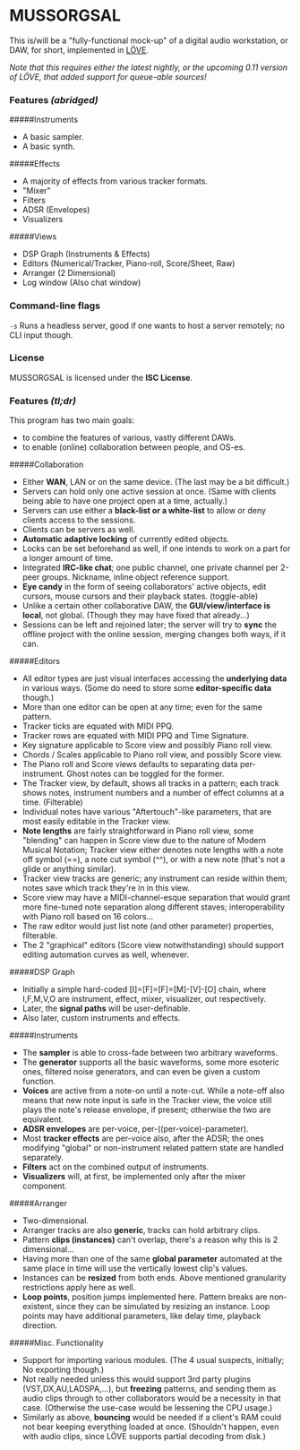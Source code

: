 # MUSSORGSAL

This is/will be a "fully-functional mock-up" of a digital audio workstation, or DAW, for short, implemented in [LÖVE](http://www.love2d.org).

*Note that this requires either the latest nightly, or the upcoming 0.11 version of LÖVE, that added support for queue-able sources!*

### Features _(abridged)_

#####Instruments

* A basic sampler.
* A basic synth.

#####Effects

* A majority of effects from various tracker formats.
* "Mixer"
* Filters
* ADSR (Envelopes)
* Visualizers

#####Views

* DSP Graph (Instruments & Effects)
* Editors (Numerical/Tracker, Piano-roll, Score/Sheet, Raw)
* Arranger (2 Dimensional)
* Log window (Also chat window)

### Command-line flags

`-s` Runs a headless server, good if one wants to host a server remotely; no CLI input though.

### License

MUSSORGSAL is licensed under the **ISC License**.

### Features _(tl;dr)_

This program has two main goals:

* to combine the features of various, vastly different DAWs.
* to enable (online) collaboration between people, and OS-es.

#####Collaboration

* Either **WAN**, LAN or on the same device. (The last may be a bit difficult.)
* Servers can hold only one active session at once. (Same with clients being able to have one project open at a time, actually.)
* Servers can use either a **black-list or a white-list** to allow or deny clients access to the sessions.
* Clients can be servers as well.
* **Automatic adaptive locking** of currently edited objects.
* Locks can be set beforehand as well, if one intends to work on a part for a longer amount of time.
* Integrated **IRC-like chat**; one public channel, one private channel per 2-peer groups. Nickname, inline object reference support.
* **Eye candy** in the form of seeing collaborators' active objects, edit cursors, mouse cursors and their playback states. (toggle-able)
* Unlike a certain other collaborative DAW, the **GUI/view/interface is local**, not global. (Though they may have fixed that already...)
* Sessions can be left and rejoined later; the server will try to **sync** the offline project with the online session, merging changes both ways, if it can. 

#####Editors

* All editor types are just visual interfaces accessing the **underlying data** in various ways. (Some do need to store some **editor-specific data** though.)
* More than one editor can be open at any time; even for the same pattern.
* Tracker ticks are equated with MIDI PPQ.
* Tracker rows are equated with MIDI PPQ and Time Signature.
* Key signature applicable to Score view and possibly Piano roll view.
* Chords / Scales applicable to Piano roll view, and possibly Score view.
* The Piano roll and Score views defaults to separating data per-instrument. Ghost notes can be toggled for the former.
* The Tracker view, by default, shows all tracks in a pattern; each track shows notes, instrument numbers and a number of effect columns at a time. (Filterable)
* Individual notes have various "Aftertouch"-like parameters, that are most easily editable in the Tracker view.
* **Note lengths** are fairly straightforward in Piano roll view, some "blending" can happen in Score view due to the nature of Modern Musical Notation; Tracker view either denotes note lengths with a note off symbol (==), a note cut symbol (^^), or with a new note (that's not a glide or anything similar).
* Tracker view tracks are generic; any instrument can reside within them; notes save which track they're in in this view.
* Score view may have a MIDI-channel-esque separation that would grant more fine-tuned note separation along different staves; interoperability with Piano roll based on 16 colors...
* The raw editor would just list note (and other parameter) properties, filterable.
* The 2 "graphical" editors (Score view notwithstanding) should support editing automation curves as well, whenever.

#####DSP Graph

* Initially a simple hard-coded [I]=[F]=[F]=[M]-[V]-[O] chain, where I,F,M,V,O are instrument, effect, mixer, visualizer, out respectively.
* Later, the **signal paths** will be user-definable.
* Also later, custom instruments and effects.

#####Instruments

* The **sampler** is able to cross-fade between two arbitrary waveforms.
* The **generator** supports all the basic waveforms, some more esoteric ones, filtered noise generators, and can even be given a custom function.
* **Voices** are active from a note-on until a note-cut. While a note-off also means that new note input is safe in the Tracker view, the voice still plays the note's release envelope, if present; otherwise the two are equivalent.
* **ADSR envelopes** are per-voice, per-((per-voice)-parameter).
* Most **tracker effects** are per-voice also, after the ADSR; the ones modifying "global" or non-instrument related pattern state are handled separately.
* **Filters** act on the combined output of instruments.
* **Visualizers** will, at first, be implemented only after the mixer component.

#####Arranger

* Two-dimensional.
* Arranger tracks are also **generic**, tracks can hold arbitrary clips.
* Pattern **clips (instances)** can't overlap, there's a reason why this is 2 dimensional...
* Having more than one of the same **global parameter** automated at the same place in time will use the vertically lowest clip's values.
* Instances can be **resized** from both ends. Above mentioned granularity restrictions apply here as well.
* **Loop points**, position jumps implemented here. Pattern breaks are non-existent, since they can be simulated by resizing an instance. Loop points may have additional parameters, like delay time, playback direction.

#####Misc. Functionality

* Support for importing various modules. (The 4 usual suspects, initially; No exporting though.)
* Not really needed unless this would support 3rd party plugins (VST,DX,AU,LADSPA,...), but **freezing** patterns, and sending them as audio clips through to other collaborators would be a necessity in that case. (Otherwise the use-case would be lessening the CPU usage.)
* Similarly as above, **bouncing** would be needed if a client's RAM could not bear keeping everything loaded at once. (Shouldn't happen, even with audio clips, since LÖVE supports partial decoding from disk.)
